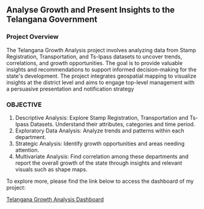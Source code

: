 ## Analyse Growth and Present Insights to the Telangana Government

### Project Overview

The Telangana Growth Analysis project involves analyzing data from Stamp Registration, Transportation, and          Ts-Ipass datasets to uncover trends, correlations, and growth opportunities. The goal is to provide valuable insights and recommendations to support informed decision-making for the state's development. The project integrates geospatial mapping to visualize insights at the district level and aims to engage top-level management with a persuasive presentation and notification strategy

### OBJECTIVE
1. Descriptive Analysis: Explore Stamp Registration, Transportation and Ts-Ipass Datasets. Understand their attributes, categories and time period. 
2. Exploratory Data Analysis: Analyze trends and patterns within each department. 
3. Strategic Analysis: Identify growth opportunities and areas needing attention. 
4. Multivariate Analysis: Find correlation among these departments and report the overall growth of the state through insights and relevant visuals such as shape maps.


To explore more, please find the link below to access the dashboard of my project:

[Telangana Growth Analysis Dashboard](https://public.tableau.com/app/profile/vignesh.anandarangan/viz/shared/642M8SFSH)

